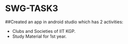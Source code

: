 # SWG-TASK3

##Created an app in android studio which has 2 activities:

- Clubs and Societies of IIT KGP.
- Study Material for 1st year.
